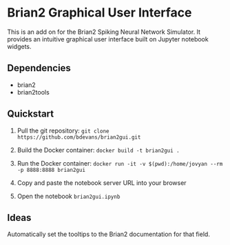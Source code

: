 Brian2 Graphical User Interface
===============================

This is an add on for the Brian2 Spiking Neural Network Simulator. It provides an intuitive graphical user interface built on Jupyter notebook widgets.


Dependencies
------------

- brian2
- brian2tools


Quickstart
----------

1. Pull the git repository:
    `git clone https://github.com/bdevans/brian2gui.git`

2. Build the Docker container:
    `docker build -t brian2gui .`

3. Run the Docker container:
    `docker run -it -v $(pwd):/home/jovyan --rm -p 8888:8888 brian2gui`

4. Copy and paste the notebook server URL into your browser

5. Open the notebook `brian2gui.ipynb`


Ideas
-----

Automatically set the tooltips to the Brian2 documentation for that field.
